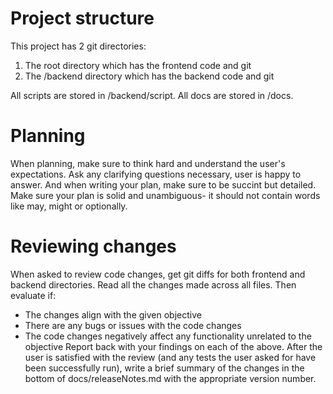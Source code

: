 # Project structure

This project has 2 git directories:
1. The root directory which has the frontend code and git
2. The /backend directory which has the backend code and git

All scripts are stored in /backend/script. All docs are stored in /docs.

# Planning

When planning, make sure to think hard and understand the user's expectations. Ask any clarifying questions necessary, user is happy to answer. And when writing your plan, make sure to be succint but detailed. Make sure your plan is solid and unambiguous- it should not contain words like may, might or optionally.

# Reviewing changes

When asked to review code changes, get git diffs for both frontend and backend directories. Read all the changes made across all files. Then evaluate if:
- The changes align with the given objective
- There are any bugs or issues with the code changes
- The code changes negatively affect any functionality unrelated to the objective
Report back with your findings on each of the above. After the user is satisfied with the review (and any tests the user asked for have been successfully run), write a brief summary of the changes in the bottom of docs/releaseNotes.md with the appropriate version number.